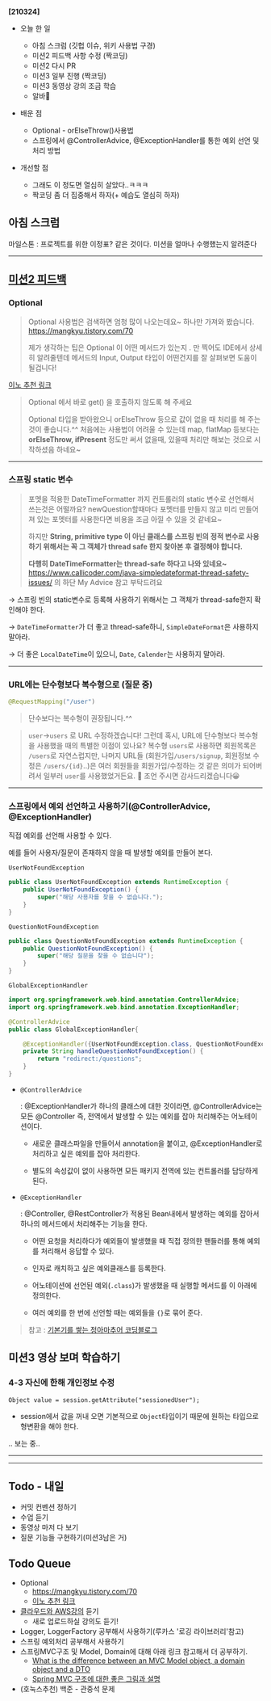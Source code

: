 **[210324]**



- 오늘 한 일

  - 아침 스크럼 (깃헙 이슈, 위키 사용법 구경)
  - 미션2 피드백 사항 수정 (짝코딩)
  - 미션2 다시 PR
  - 미션3 일부 진행 (짝코딩)
  - 미션3 동영상 강의 조금 학습
  - 알바🍧

- 배운 점

  - Optional - orElseThrow()사용법
  - 스프링에서 @ControllerAdvice, @ExceptionHandler를 통한 예외 선언 및 처리 방법

- 개선할 점

  - 그래도 이 정도면 열심히 살았다..ㅋㅋㅋ
  - 짝코딩 좀 더 집중해서 하자(+ 예습도 열심히 하자)

  

## 아침 스크럼

마일스톤 : 프로젝트를 위한 이정표? 같은 것이다. 미션을 얼마나 수행했는지 알려준다

---

## [미션2 피드백](https://github.com/codesquad-members-2021/spring-boot-qna/pull/108#event-4499823673)

### Optional

> Optional 사용법은 검색하면 엄청 많이 나오는데요~ 하나만 가져와 봤습니다.
> https://mangkyu.tistory.com/70
>
> 제가 생각하는 팁은 Optional 이 어떤 메서드가 있는지 . 만 찍어도 IDE에서 상세히 알려줄텐데 메서드의 Input, Output 타입이 어떤건지를 잘 살펴보면 도움이 될겁니다!

[이노 추천 링크](http://homoefficio.github.io/2019/10/03/Java-Optional-%EB%B0%94%EB%A5%B4%EA%B2%8C-%EC%93%B0%EA%B8%B0/)

> Optional 에서 바로 get() 을 호출하지 않도록 해 주세요
>
> Optional 타입을 받아왔으니 orElseThrow 등으로 값이 없을 때 처리를 해 주는 것이 좋습니다.^^
> 처음에는 사용법이 어려울 수 있는데 map, flatMap 등보다는
> **orElseThrow, ifPresent** 정도만 써서 없을때, 있을때 처리만 해보는 것으로 시작하셨음 하네요~

---

### 스프링 static 변수

> 포멧을 적용한 DateTimeFormatter 까지 컨트롤러의 static 변수로 선언해서 쓰는것은 어떨까요?
> newQuestion할때마다 포멧터를 만들지 않고 미리 만들어져 있는 포멧터를 사용한다면 비용을 조금 아낄 수 있을 것 같네요~
>
> 하지만 **String, primitive type 이 아닌 클래스를 스프링 빈의 정적 변수로 사용하기 위해서는 꼭 그 객체가 thread safe 한지 찾아본 후 결정해야 합니다.**
>
> **다행히 DateTimeFormatter는 thread-safe 하다고 나와 있네요~**
> https://www.callicoder.com/java-simpledateformat-thread-safety-issues/
> 의 하단 My Advice 참고 부탁드려요

→ 스프링 빈의 static변수로 등록해 사용하기 위해서는 그 객체가 thread-safe한지 확인해야 한다.

→ `DateTimeFormatter`가 더 좋고 thread-safe하니, `SimpleDateFormat`은 사용하지 말아라.

→ 더 좋은 `LocalDateTime`이 있으니,  `Date`, `Calender`는 사용하지 말아라.

---

### URL에는 단수형보다 복수형으로 (질문 중)

```java
@RequestMapping("/user")
```

>단수보다는 복수형이 권장됩니다.^^

> `user`->`users` 로 URL 수정하겠습니다!
> 그런데 혹시, URL에 단수형보다 복수형을 사용했을 때의 특별한 이점이 있나요? 복수형 `users`로 사용하면 회원목록은 `/users`로 자연스럽지만, 나머지 URL들 (회원가입`/users/signup`, 회원정보 수정은 `/users/{id}`..)은 여러 회원들을 회원가입/수정하는 것 같은 의미가 되어버려서 일부러 `user`를 사용했었거든요. 🤔 조언 주시면 감사드리겠습니다😀

---

### 스프링에서 예외 선언하고 사용하기(@ControllerAdvice, @ExceptionHandler)

직접 예외를 선언해 사용할 수 있다.

예를 들어 사용자/질문이 존재하지 않을 때 발생할 예외를 만들어 본다.

`UserNotFoundException`

```java
public class UserNotFoundException extends RuntimeException {
    public UserNotFoundException() {
        super("해당 사용자를 찾을 수 없습니다.");
    }
}
```

`QuestionNotFoundException`

```java
public class QuestionNotFoundException extends RuntimeException {
    public QuestionNotFoundException() {
        super("해당 질문을 찾을 수 없습니다");
    }
}
```

`GlobalExceptionHandler`

```java
import org.springframework.web.bind.annotation.ControllerAdvice;
import org.springframework.web.bind.annotation.ExceptionHandler;

@ControllerAdvice
public class GlobalExceptionHandler{

    @ExceptionHandler({UserNotFoundException.class, QuestionNotFoundException.class})
    private String handleQuestionNotFoundException() {
        return "redirect:/questions";
    }
}
```

- `@ControllerAdvice`

  : @ExceptionHandler가 하나의 클래스에 대한 것이라면, @ControllerAdvice는 모든 @Controller 즉, 전역에서 발생할 수 있는 예외를 잡아 처리해주는 어노테이션이다.

  - 새로운 클래스파일을 만들어서 annotation을 붙이고, @ExceptionHandler로 처리하고 싶은 예외를 잡아 처리한다.

  - 별도의 속성값이 없이 사용하면 모든 패키지 전역에 있는 컨트롤러를 담당하게 된다.

- `@ExceptionHandler`

  : @Controller, @RestController가 적용된 Bean내에서 발생하는 예외를 잡아서 하나의 메서드에서 처리해주는 기능을 한다.

  - 어떤 요청을 처리하다가 예외들이 발생했을 때 직접 정의한 핸들러를 통해 예외를 처리해서 응답할 수 있다.

  - 인자로 캐치하고 싶은 예외클래스를 등록한다.
  - 어노테이션에 선언된 예외(`.class`)가 발생했을 때 실행할 메서드를 이 아래에 정의한다.
  - 여러 예외를 한 번에 선언할 때는 예외들을  `{}`로 묶어 준다.

> 참고 : [기본기를 쌓는 정아마추어 코딩블로그](https://jeong-pro.tistory.com/195)



## 미션3 영상 보며 학습하기

### 4-3 자신에 한해 개인정보 수정

`Object value = session.getAttribute("sessionedUser");`

- session에서 값을 꺼내 오면 기본적으로 `Object`타입이기 때문에 원하는 타입으로 형변환을 해야 한다.

.. 보는 중..



---

---



## Todo - 내일

- 커밋 컨벤션 정하기
- 수업 듣기
- 동영상 마저 다 보기
- 질문 기능들 구현하기(미션3남은 거)



## Todo Queue

- Optional
  - https://mangkyu.tistory.com/70 
  - [이노 추천 링크](http://homoefficio.github.io/2019/10/03/Java-Optional-%EB%B0%94%EB%A5%B4%EA%B2%8C-%EC%93%B0%EA%B8%B0/)
- [클라우드와 AWS강의](https://www.inflearn.com/course/aws-starter/dashboard) 듣기
  - 새로 업로드하실 강의도 듣기!
- Logger, LoggerFactory 공부해서 사용하기(루카스 '로깅 라이브러리'참고)
- 스프링 예외처리 공부해서 사용하기
- 스프링MVC구조 및 Model, Domain에 대해 아래 링크 참고해서 더 공부하기.
  - [What is the difference between an MVC Model object, a domain object and a DTO](https://stackoverflow.com/questions/3853749/what-is-the-difference-between-an-mvc-model-object-a-domain-object-and-a-dto)
  - [Spring MVC 구조에 대한 좋은 그림과 설명](https://justforchangesake.wordpress.com/2014/05/07/spring-mvc-request-life-cycle/)
- (호눅스추천) 백준 - 관중석 문제
